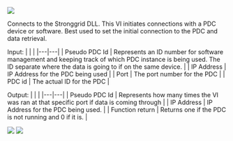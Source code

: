 ﻿![](https://lh3.googleusercontent.com/yWVH0-CPziTU2NtNbG5IMCKqR95rgeoMB8yqfWSqMJh3thjKsSTUT_CNMBK0yg4p0X5sfiztMqcS0KHd01JwDYT0ocw-qEjf3gvihipqOWOxhBYj8UaexCucKQZmYYX27u3p3tYC)

Connects to the Stronggrid DLL. This VI initiates connections with a PDC device or software. Best used to set the initial connection to the PDC and data retrieval.

Input:
|  |  |
|---|---|
| Pseudo PDC Id | Represents an ID number for software management and keeping track of which PDC instance is being used.  The ID separate where the data is going to if on the same device. |
| IP Address | IP Address for the PDC being used |
| Port | The port number for the PDC |
| PDC id | The actual ID for the PDC |

Output:
|  |  |
|---|---|
| Pseudo PDC Id | Represents how many times the VI was ran at that specific port if data is coming through |
| IP Address | IP Address for the PDC being used. |
| Function return | Returns one if the PDC is not running and 0 if it is. |

**![](https://lh3.googleusercontent.com/hVzkHEv1hY7mphpYOzY45ErVo4om-V7bIA9k136Y014aB4Wq1s6eQ54Nx1tMD7uYcGDXJkaAkZQeC02gPu2TjfMJNxPquorZ5R__OAFQKdlFzHgjjatWL8QIFqJL0H6KuNYDgZnL)**
**![](https://lh5.googleusercontent.com/SJxCzbMC7HjrWoJYCriKA7jQ72eJkVNk4c4za0rt3jBfybzuw5AoRPesunD3_y4CFzZgplpa0eii8gobN59xoHCcgzIohGOWO0Non3cBnHAKGPXH_QPIBqjfHdStKQVAkbSuSlmH)**
